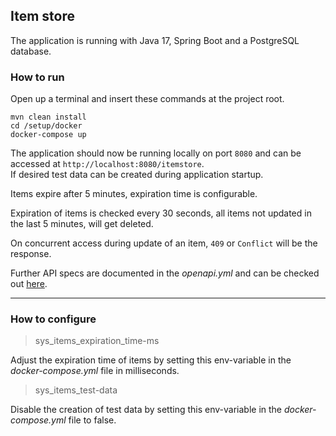 ## Item store
The application is running with Java 17, Spring Boot and a PostgreSQL database.
### How to run
Open up a terminal and insert these commands at the project root.
```
mvn clean install
cd /setup/docker
docker-compose up
```

The application should now be running locally on port `8080` and
can be accessed at `http://localhost:8080/itemstore`. \
If desired test data can be created during application startup.

Items expire after 5 minutes, expiration time is configurable.

Expiration of items is checked every 30 seconds, all items not
updated in the last 5 minutes, will get deleted.

On concurrent access during update of an item, `409` or `Conflict`
will be the response.

Further API specs are documented in the _openapi.yml_ and can be
checked out [here](https://app.swaggerhub.com/apis-docs/RAFFAE/item-store/1.0).

---
### How to configure
> sys_items_expiration_time-ms

Adjust the expiration time of items by setting this env-variable
in the _docker-compose.yml_ file in milliseconds.

> sys_items_test-data

Disable the creation of test data by setting this env-variable
in the _docker-compose.yml_ file to false.
